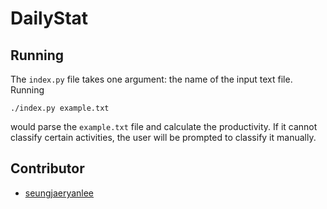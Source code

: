 # DailyStat

## Running

The `index.py` file takes one argument: the name of the input text file. Running

```
./index.py example.txt
```

would parse the `example.txt` file and calculate the productivity. If it cannot classify certain activities, the user will be prompted to classify it manually.

## Contributor

 * [seungjaeryanlee](https://github.com/seungjaeryanlee)
